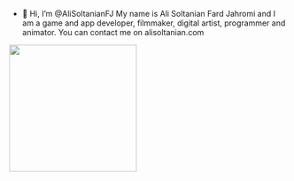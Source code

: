 - 👋 Hi, I’m @AliSoltanianFJ
My name is Ali Soltanian Fard Jahromi and I am a game and app developer, filmmaker, digital artist, programmer and animator.
You can contact me on alisoltanian.com

<img height="230em" src="https://github-readme-stats.vercel.app/api?username=AliSoltanianFJ&show_icons=true&hide_border=true&&count_private=true&include_all_commits=true" />
